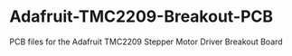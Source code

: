 # Adafruit-TMC2209-Breakout-PCB
PCB files for the Adafruit TMC2209 Stepper Motor Driver Breakout Board
